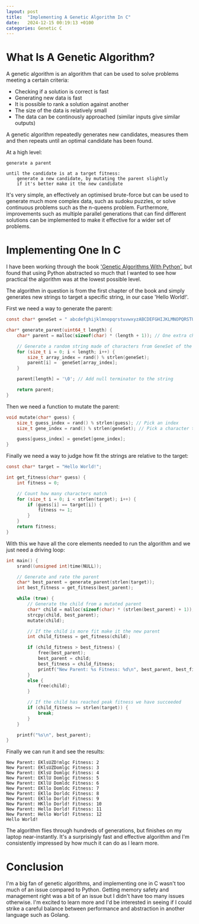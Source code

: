 ```yaml
---
layout: post
title:  "Implementing A Genetic Algorithm In C"
date:   2024-12-15 00:19:13 +0100
categories: Genetic C
---
```


# What Is A Genetic Algorithm?
A genetic algorithm is an algorithm that can be used to solve problems meeting a certain criteria:
- Checking if a solution is correct is fast
- Generating new data is fast
- It is possible to rank a solution against another
- The size of the data is relatively small
- The data can be continously approached (similar inputs give similar outputs)

A genetic algorithm repeatedly generates new candidates, measures them and then repeats until an optimal candidate has been found.

At a high level:
```
generate a parent

until the candidate is at a target fitness:
    generate a new candidate, by mutating the parent slightly
    if it's better make it the new candidate
```

It's very simple, an effectively an optimised brute-force but can be used to generate much more complex data, such as sudoku puzzles, or solve continuous problems such as the n-queens problem. Furthermore, improvements such as multiple parallel generations that can find different solutions can be implemented to make it effective for a wider set of problems.

# Implementing One In C
I have been working through the book ['Genetic Algorithms With Python'](https://www.amazon.co.uk/Genetic-Algorithms-Python-Clinton-Sheppard/dp/1540324001), but found that using Python abstracted so much that I wanted to see how practical the algorithm was at the lowest possible level.

The algorithm in question is from the first chapter of the book and simply generates new strings to target a specific string, in our case 'Hello World!'. 

First we need a way to generate the parent:
```c
const char* geneSet = " abcdefghijklmnopqrstuvwxyzABCDEFGHIJKLMNOPQRSTUVWXYZ!";

char* generate_parent(uint64_t length) {
    char* parent = malloc(sizeof(char) * (length + 1)); // One extra char for null terminator

    // Generate a random string made of characters from GeneSet of the target length
    for (size_t i = 0; i < length; i++) {
        size_t array_index = rand() % strlen(geneSet);
        parent[i] =  geneSet[array_index];
    }

    parent[length] = '\0'; // Add null terminator to the string

    return parent; 
}
```

Then we need a function to mutate the parent:
```c
void mutate(char* guess) {
    size_t guess_index = rand() % strlen(guess); // Pick an index
    size_t gene_index = rand() % strlen(geneSet); // Pick a character to set it to from GeneSet

    guess[guess_index] = geneSet[gene_index];
}
```

Finally we need a way to judge how fit the strings are relative to the target:
```c
const char* target = "Hello World!";

int get_fitness(char* guess) {
    int fitness = 0;

    // Count how many characters match
    for (size_t i = 0; i < strlen(target); i++) {
        if (guess[i] == target[i]) {
            fitness += 1;
        }
    }
    return fitness;
}
```

With this we have all the core elements needed to run the algorithm and we just need a driving loop:
```c
int main() {
    srand((unsigned int)time(NULL));

    // Generate and rate the parent
    char* best_parent = generate_parent(strlen(target));
    int best_fitness = get_fitness(best_parent);

    while (true) {
        // Generate the child from a mutated parent
        char* child = malloc(sizeof(char) * (strlen(best_parent) + 1));
        strcpy(child, best_parent);
        mutate(child);

        // If the child is more fit make it the new parent
        int child_fitness = get_fitness(child);

        if (child_fitness > best_fitness) {
            free(best_parent);
            best_parent = child;
            best_fitness = child_fitness;
            printf("New Parent: %s Fitness: %d\n", best_parent, best_fitness);
        }
        else {
            free(child);
        }

        // If the child has reached peak fitness we have succeeded
        if (child_fitness >= strlen(target)) {
            break;
        }
    }

    printf("%s\n", best_parent);
}
```

Finally we can run it and see the results:
```
New Parent: EKlsUZD!mlgc Fitness: 2
New Parent: EKlsUZDomlgc Fitness: 3
New Parent: EKlsU Domlgc Fitness: 4
New Parent: EKllU Domlgc Fitness: 5
New Parent: EKllU Domldc Fitness: 6
New Parent: EKllo Domldc Fitness: 7
New Parent: EKllo Dorldc Fitness: 8
New Parent: EKllo Dorld! Fitness: 9
New Parent: HKllo Dorld! Fitness: 10
New Parent: Hello Dorld! Fitness: 11
New Parent: Hello World! Fitness: 12
Hello World!

```

The algorithm flies through hundreds of generations, but finishes on my laptop near-instantly. It's a surprisingly fast and effective algorithm and I'm consistently impressed by how much it can do as I learn more.

# Conclusion
I'm a big fan of genetic algorithms, and implementing one in C wasn't too much of an issue compared to Python. Getting memory safety and management right was a bit of an issue but I didn't have too many issues otherwise. I'm excited to learn more and I'd be interested in seeing if I could strike a careful balance between performance and abstraction in another language such as Golang.